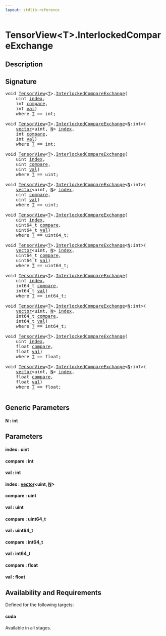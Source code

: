 ```yaml
---
layout: stdlib-reference
---
```


# TensorView\<T\>\.InterlockedCompareExchange

## Description





## Signature 

<pre>
<span class="code_keyword">void</span> <a href="../index.html" class="code_type">TensorView</a>&lt;<a href="../index.html#typeparam-T" class="code_type">T</a>&gt;.<a href=".html">InterlockedCompareExchange</a>(
    <span class="code_keyword">uint</span> <a href=".html#decl-index" class="code_param">index</a>,
    <span class="code_keyword">int</span> <a href=".html#decl-compare" class="code_param">compare</a>,
    <span class="code_keyword">int</span> <a href=".html#decl-val" class="code_param">val</a>)
    <span class='code_keyword'>where</span> <a href="../index.html#typeparam-T" class="code_type">T</a> == <span class="code_keyword">int</span>;

<span class="code_keyword">void</span> <a href="../index.html" class="code_type">TensorView</a>&lt;<a href="../index.html#typeparam-T" class="code_type">T</a>&gt;.<a href=".html">InterlockedCompareExchange</a>&lt;<a href=".html#decl-N" class="code_var">N</a>:<span class="code_keyword">int</span>&gt;(
    <a href="../../vector/index.html" class="code_type">vector</a>&lt;<span class="code_keyword">uint</span>, <a href=".html#decl-N" class="code_var">N</a>&gt; <a href=".html#decl-index" class="code_param">index</a>,
    <span class="code_keyword">int</span> <a href=".html#decl-compare" class="code_param">compare</a>,
    <span class="code_keyword">int</span> <a href=".html#decl-val" class="code_param">val</a>)
    <span class='code_keyword'>where</span> <a href="../index.html#typeparam-T" class="code_type">T</a> == <span class="code_keyword">int</span>;

<span class="code_keyword">void</span> <a href="../index.html" class="code_type">TensorView</a>&lt;<a href="../index.html#typeparam-T" class="code_type">T</a>&gt;.<a href=".html">InterlockedCompareExchange</a>(
    <span class="code_keyword">uint</span> <a href=".html#decl-index" class="code_param">index</a>,
    <span class="code_keyword">uint</span> <a href=".html#decl-compare" class="code_param">compare</a>,
    <span class="code_keyword">uint</span> <a href=".html#decl-val" class="code_param">val</a>)
    <span class='code_keyword'>where</span> <a href="../index.html#typeparam-T" class="code_type">T</a> == <span class="code_keyword">uint</span>;

<span class="code_keyword">void</span> <a href="../index.html" class="code_type">TensorView</a>&lt;<a href="../index.html#typeparam-T" class="code_type">T</a>&gt;.<a href=".html">InterlockedCompareExchange</a>&lt;<a href=".html#decl-N" class="code_var">N</a>:<span class="code_keyword">int</span>&gt;(
    <a href="../../vector/index.html" class="code_type">vector</a>&lt;<span class="code_keyword">uint</span>, <a href=".html#decl-N" class="code_var">N</a>&gt; <a href=".html#decl-index" class="code_param">index</a>,
    <span class="code_keyword">uint</span> <a href=".html#decl-compare" class="code_param">compare</a>,
    <span class="code_keyword">uint</span> <a href=".html#decl-val" class="code_param">val</a>)
    <span class='code_keyword'>where</span> <a href="../index.html#typeparam-T" class="code_type">T</a> == <span class="code_keyword">uint</span>;

<span class="code_keyword">void</span> <a href="../index.html" class="code_type">TensorView</a>&lt;<a href="../index.html#typeparam-T" class="code_type">T</a>&gt;.<a href=".html">InterlockedCompareExchange</a>(
    <span class="code_keyword">uint</span> <a href=".html#decl-index" class="code_param">index</a>,
    uint64_t <a href=".html#decl-compare" class="code_param">compare</a>,
    uint64_t <a href=".html#decl-val" class="code_param">val</a>)
    <span class='code_keyword'>where</span> <a href="../index.html#typeparam-T" class="code_type">T</a> == uint64_t;

<span class="code_keyword">void</span> <a href="../index.html" class="code_type">TensorView</a>&lt;<a href="../index.html#typeparam-T" class="code_type">T</a>&gt;.<a href=".html">InterlockedCompareExchange</a>&lt;<a href=".html#decl-N" class="code_var">N</a>:<span class="code_keyword">int</span>&gt;(
    <a href="../../vector/index.html" class="code_type">vector</a>&lt;<span class="code_keyword">uint</span>, <a href=".html#decl-N" class="code_var">N</a>&gt; <a href=".html#decl-index" class="code_param">index</a>,
    uint64_t <a href=".html#decl-compare" class="code_param">compare</a>,
    uint64_t <a href=".html#decl-val" class="code_param">val</a>)
    <span class='code_keyword'>where</span> <a href="../index.html#typeparam-T" class="code_type">T</a> == uint64_t;

<span class="code_keyword">void</span> <a href="../index.html" class="code_type">TensorView</a>&lt;<a href="../index.html#typeparam-T" class="code_type">T</a>&gt;.<a href=".html">InterlockedCompareExchange</a>(
    <span class="code_keyword">uint</span> <a href=".html#decl-index" class="code_param">index</a>,
    int64_t <a href=".html#decl-compare" class="code_param">compare</a>,
    int64_t <a href=".html#decl-val" class="code_param">val</a>)
    <span class='code_keyword'>where</span> <a href="../index.html#typeparam-T" class="code_type">T</a> == int64_t;

<span class="code_keyword">void</span> <a href="../index.html" class="code_type">TensorView</a>&lt;<a href="../index.html#typeparam-T" class="code_type">T</a>&gt;.<a href=".html">InterlockedCompareExchange</a>&lt;<a href=".html#decl-N" class="code_var">N</a>:<span class="code_keyword">int</span>&gt;(
    <a href="../../vector/index.html" class="code_type">vector</a>&lt;<span class="code_keyword">uint</span>, <a href=".html#decl-N" class="code_var">N</a>&gt; <a href=".html#decl-index" class="code_param">index</a>,
    int64_t <a href=".html#decl-compare" class="code_param">compare</a>,
    int64_t <a href=".html#decl-val" class="code_param">val</a>)
    <span class='code_keyword'>where</span> <a href="../index.html#typeparam-T" class="code_type">T</a> == int64_t;

<span class="code_keyword">void</span> <a href="../index.html" class="code_type">TensorView</a>&lt;<a href="../index.html#typeparam-T" class="code_type">T</a>&gt;.<a href=".html">InterlockedCompareExchange</a>(
    <span class="code_keyword">uint</span> <a href=".html#decl-index" class="code_param">index</a>,
    <span class="code_keyword">float</span> <a href=".html#decl-compare" class="code_param">compare</a>,
    <span class="code_keyword">float</span> <a href=".html#decl-val" class="code_param">val</a>)
    <span class='code_keyword'>where</span> <a href="../index.html#typeparam-T" class="code_type">T</a> == <span class="code_keyword">float</span>;

<span class="code_keyword">void</span> <a href="../index.html" class="code_type">TensorView</a>&lt;<a href="../index.html#typeparam-T" class="code_type">T</a>&gt;.<a href=".html">InterlockedCompareExchange</a>&lt;<a href=".html#decl-N" class="code_var">N</a>:<span class="code_keyword">int</span>&gt;(
    <a href="../../vector/index.html" class="code_type">vector</a>&lt;<span class="code_keyword">uint</span>, <a href=".html#decl-N" class="code_var">N</a>&gt; <a href=".html#decl-index" class="code_param">index</a>,
    <span class="code_keyword">float</span> <a href=".html#decl-compare" class="code_param">compare</a>,
    <span class="code_keyword">float</span> <a href=".html#decl-val" class="code_param">val</a>)
    <span class='code_keyword'>where</span> <a href="../index.html#typeparam-T" class="code_type">T</a> == <span class="code_keyword">float</span>;

</pre>

## Generic Parameters

####  <a id="decl-N"></a>N  : int

## Parameters

####  <a id="decl-index"></a>index  : uint
####  <a id="decl-compare"></a>compare  : int
####  <a id="decl-val"></a>val  : int
####  <a id="decl-index"></a>index  : [vector](../../vector/index.html)\<uint, [N](../../vector/index.html#decl-N)\>
####  <a id="decl-compare"></a>compare  : uint
####  <a id="decl-val"></a>val  : uint
####  <a id="decl-compare"></a>compare  : uint64\_t
####  <a id="decl-val"></a>val  : uint64\_t
####  <a id="decl-compare"></a>compare  : int64\_t
####  <a id="decl-val"></a>val  : int64\_t
####  <a id="decl-compare"></a>compare  : float
####  <a id="decl-val"></a>val  : float

## Availability and Requirements

Defined for the following targets:

#### cuda
Available in all stages.



